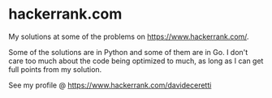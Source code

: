 # hackerrank.com
My solutions at some of the problems on https://www.hackerrank.com/.

Some of the solutions are in Python and some of them are in Go. I don't care too much about the code being optimized to much, as long as I can get full points from my solution.

See my profile @ https://www.hackerrank.com/davideceretti
